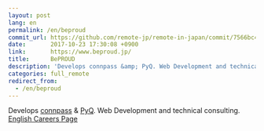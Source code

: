 ```yaml
---
layout: post
lang: en
permalink: /en/beproud
commit_url: https://github.com/remote-jp/remote-in-japan/commit/7566bc41481d54cfc7f6c49667e1a7d424f430bf
date:       2017-10-23 17:30:08 +0900
link:       https://www.beproud.jp/
title:      BePROUD
description: 'Develops connpass &amp; PyQ. Web Development and technical consulting. English Careers Page'
categories: full_remote
redirect_from:
  - /en/beproud
---
```


<p>Develops <a href="https://connpass.com">connpass</a> & <a href="https://pyq.jp">PyQ</a>. Web Development and technical consulting. <a href="https://www.beproud.jp/careers/en/">English Careers Page</a></p>
